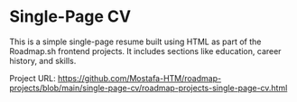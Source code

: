 # Single-Page CV

This is a simple single-page resume built using HTML as part of the Roadmap.sh frontend projects. It includes sections like education, career history, and skills.

Project URL: https://github.com/Mostafa-HTM/roadmap-projects/blob/main/single-page-cv/roadmap-projects-single-page-cv.html
